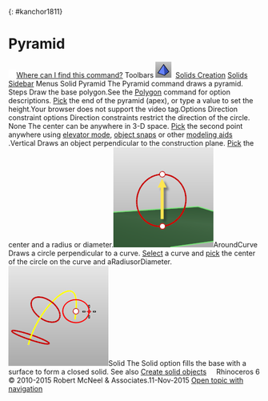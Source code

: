 ---
---

{: #kanchor1811}
# Pyramid
 [![images/transparent.gif](images/transparent.gif)Where can I find this command?](javascript:void(0);) Toolbars
![images/pyramid.png](images/pyramid.png) [Solids Creation](solid-creation-toolbar.html)  [Solids Sidebar](solids-sidebar-toolbar.html) 
Menus
Solid
Pyramid
The Pyramid command draws a pyramid.
Steps
Draw the base polygon.See the [Polygon](polygon.html) command for option descriptions. [Pick](pick-location.html) the end of the pyramid (apex), or type a value to set the height.Your browser does not support the video tag.Options
Direction constraint options
Direction constraints restrict the direction of the circle.
None
The center can be anywhere in 3-D space.
 [Pick](pick-location.html) the second point anywhere using [elevator mode](cursor-constraints.html#elevator-mode), [object snaps](object-snaps.html) or other [modeling aids](modeling-aids.html) .Vertical
Draws an object perpendicular to the construction plane.
 [Pick](pick-location.html) the center and a radius or diameter.![images/circle-vertical.png](images/circle-vertical.png)AroundCurve
Draws a circle perpendicular to a curve.
 [Select](select-objects.html) a curve and [pick](pick-location.html) the center of the circle on the curve and aRadiusorDiameter.![images/circle-aroundcurve.png](images/circle-aroundcurve.png)Solid
The Solid option fills the base with a surface to form a closed solid.
See also
 [Create solid objects](sak-solid.html) 
&#160;
&#160;
Rhinoceros 6 © 2010-2015 Robert McNeel &amp; Associates.11-Nov-2015
 [Open topic with navigation](pyramid.html) 

